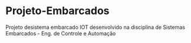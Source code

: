 # Projeto-Embarcados
Projeto desistema embarcado IOT desenvolvido na disciplina de Sistemas Embarcados - Eng. de Controle e Automação
